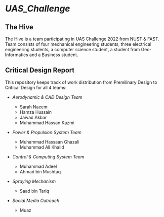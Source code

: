 # ***UAS_Challenge***
## **The Hive**

The Hive is a team participating in UAS Challenge 2022 from NUST & FAST. Team consists of four mechanical engineering students, three electrical engineering students, a computer science student, a student from Geo-Informatics and a Business student.


## **Critical Design Report**

This repository keeps track of work distribution from Premilinary Design to Critical Design for all 4 teams:

- *Aerodynamic & CAD Design Team*
    - Sarah Naeem
    - Hamza Hussain
    - Jawad Akbar
    - Muhammad Hassan Kazmi

- *Power & Propulsion System Team*
    - Muhammad Hassaan Ghazali
    - Muhammad Ali Khalid

- *Control & Computing System Team*
    - Muhammad Adeel
    - Ahmad bin Mushtaq

- *Spraying Mechanism*
    - Saad bin Tariq

- *Social Media Outreach*
    - Muaz
